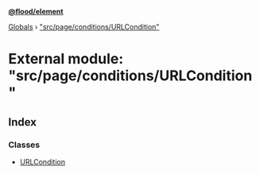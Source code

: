 **[@flood/element](../README.md)**

[Globals](../globals.md) › ["src/page/conditions/URLCondition"](_src_page_conditions_urlcondition_.md)

# External module: "src/page/conditions/URLCondition"

## Index

### Classes

* [URLCondition](../classes/_src_page_conditions_urlcondition_.urlcondition.md)